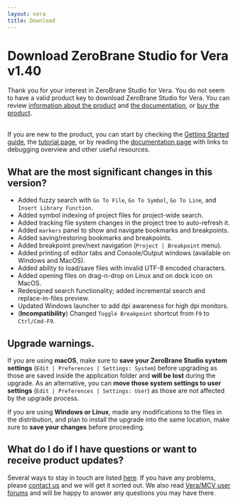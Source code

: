```yaml
---
layout: vera
title: Download
---
```


# Download ZeroBrane Studio for Vera v1.40

<ul class="download" id="download-options" style="display: none">
  <li><a class="download mac" href="https://download.zerobrane.com/vera/ZeroBraneStudioVera-1.40-macos.dmg" onclick="var that=this;_gaq.push(['_trackEvent','Download-Vera-macos','ZeroBraneStudioVera-1.40-macos.dmg',this.href]);setTimeout(function(){location.href=that.href;},200);return false;">
    macOS 10.7+ (dmg file)</a></li>
  <li><a class="download winzip" href="https://download.zerobrane.com/vera/ZeroBraneStudioVera-1.40-win32.zip" onclick="var that=this;_gaq.push(['_trackEvent','Download-Vera-win32','ZeroBraneStudioVera-1.40-win32.zip',this.href]);setTimeout(function(){location.href=that.href;},200);return false;">
    Windows 32bit (zip archive)</a>
      <a class="download winexe" href="https://download.zerobrane.com/vera/ZeroBraneStudioVera-1.40-win32.exe" onclick="var that=this;_gaq.push(['_trackEvent','Download-Vera-win32','ZeroBraneStudioVera-1.40-win32.exe',this.href]);setTimeout(function(){location.href=that.href;},200);return false;">
    Windows 32bit (exe installer)</a></li>
  <li><a class="download linux" href="https://download.zerobrane.com/vera/ZeroBraneStudioVera-1.40-linux.sh" onclick="var that=this;_gaq.push(['_trackEvent','Download-Vera-linux','ZeroBraneStudioVera-1.40-linux.sh',this.href]);setTimeout(function(){location.href=that.href;},200);return false;">
    Linux 32/64bit (shell archive)</a></li>
</ul>
<div class="thank-you" id="key-message" style="display: none">This is your product key: <strong><span id="product-key">&nbsp;</span></strong>. You will need to enter it when you first connect to your device from ZeroBrane Studio for Vera.</div>
<div class="thank-you" id="thank-you">
  Thank you for your interest in ZeroBrane Studio for Vera.
  You do not seem to have a valid product key to download ZeroBrane Studio for Vera.
  You can review <a href="vera">information about the product</a> and <a href="vera-documentation">the documentation</a>, or <a href="vera-buy">buy the product</a>.
</div>
<div class="separator">&nbsp;</div>

If you are new to the product, you can start by checking
the [Getting Started guide](vera-getting-started),
the [tutorial page](vera-tutorials),
or by reading the [documentation page](vera-documentation)
with links to debugging overview and other useful resources.

## What are the most significant changes in this version?

- Added fuzzy search with `Go To File`, `Go To Symbol`, `Go To Line`, and `Insert Library Function`.
- Added symbol indexing of project files for project-wide search.
- Added tracking file system changes in the project tree to auto-refresh it.
- Added `markers` panel to show and navigate bookmarks and breakpoints.
- Added saving/restoring bookmarks and breakpoints.
- Added breakpoint prev/next navigation (`Project | Breakpoint` menu).
- Added printing of editor tabs and Console/Output windows (available on Windows and MacOS).
- Added ability to load/save files with invalid UTF-8 encoded characters.
- Added opening files on drag-n-drop on Linux and on dock icon on MacOS.
- Redesigned search functionality; added incremental search and replace-in-files preview.
- Updated Windows launcher to add dpi awareness for high dpi monitors.
- (**Incompatibility**) Changed `Toggle Breakpoint` shortcut from `F9` to `Ctrl/Cmd-F9`.

## Upgrade warnings.

If you are using **macOS**, make sure to **save your ZeroBrane Studio system settings** (`Edit | Preferences | Settings: System`) before upgrading as those are saved inside the application folder and **will be lost** during the upgrade.
As an alternative, you can **move those system settings to user settings** (`Edit | Preferences | Settings: User`) as those are not affected by the upgrade process.

If you are using **Windows or Linux**, made any modifications to the files in the distribution,
and plan to install the upgrade into the same location, make sure to **save your changes** before proceeding.

## What do I do if I have questions or want to receive product updates?

Several ways to stay in touch are listed [here](community). If you have any problems, please [contact us](email:support@zerobrane.com) and we will get it sorted out.
We also read [Vera/MCV user forums](http://forum.micasaverde.com/) and will be happy to answer any questions you may have there.
